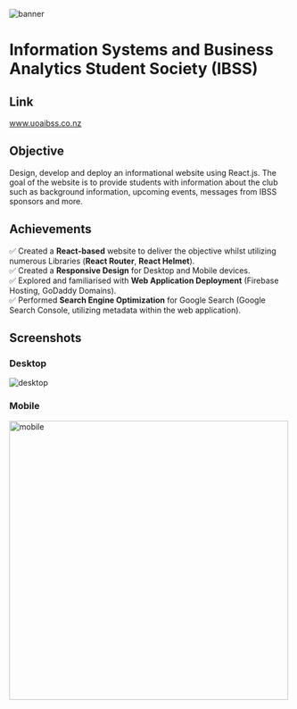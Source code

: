 ![banner](https://i.imgur.com/btzwxP5.jpg)

# Information Systems and Business Analytics Student Society (IBSS)
## Link
www.uoaibss.co.nz

## Objective
Design, develop and deploy an informational website using React.js. The goal of the website is to provide students with information about the club such as background information, upcoming events, messages from IBSS sponsors and more.

## Achievements
✅ Created a **React-based** website to deliver the objective whilst utilizing numerous Libraries (**React Router**, **React Helmet**).<br/>
✅ Created a **Responsive Design** for Desktop and Mobile devices.<br/>
✅ Explored and familiarised with **Web Application Deployment** (Firebase Hosting, GoDaddy Domains).<br/>
✅ Performed **Search Engine Optimization** for Google Search (Google Search Console, utilizing metadata within the web application).

## Screenshots
### Desktop
![desktop](https://i.imgur.com/6U8wmw2.png)
### Mobile
<img src="https://i.imgur.com/8FZyiB7.png" alt="mobile" width="500"/>
